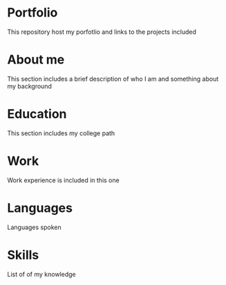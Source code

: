 # Portfolio
This repository host my porfotlio and links to the projects included

# About me
This section includes a brief description of who I am
and something about my background

# Education
This section includes my college path

# Work
Work experience is included in this one

# Languages
Languages spoken

# Skills
List of of my knowledge
